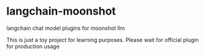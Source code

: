 # langchain-moonshot

langchain chat model plugins for moonshot llm

This is just a toy project for learning purposes. Please wait for official plugin for production usage
